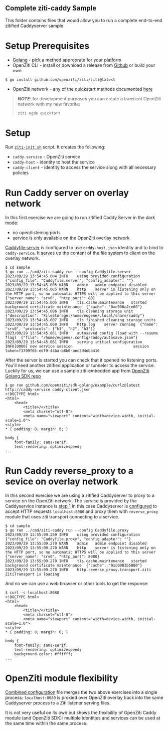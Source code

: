 Complete ziti-caddy Sample
-----

This folder contains files that would allow you to run a 
complete end-to-end zitified Caddyserver sample.

# Setup Prerequisites 
* [Golang](https://go.dev/doc/install) - pick a method approprate for your platform
* OpenZiti CLI - install or download a release from [Github](https://github.com/openziti/ziti/releases/latest)
      or build your own
```shell
$ go install github.com/openziti/ziti/ziti@latest
```
* OpenZiti network - any of the quickstart methods documented [here](https://openziti.io/docs/learn/quickstarts/)
> **_NOTE_**: for development purposes you can create a transient OpenZiti network with my new
> favorite:
> ```
> ziti egde quicktart
> ```

# Setup
Run [`ziti-init.sh`](./ziti-init.sh) script. It creates the following:
- `caddy-service` - OpenZiti service
- `caddy-host` - identity to host the service
- `caddy-client` - identity to access the service
along with all necessary policies

# Run Caddy server on overlay network
In this first exercise we are going to run zitified Caddy Server in the dark mode:
- no open/listening ports
- service is only available on the OpenZiti overlay network

[Caddyfile.server](Caddyfile.server) is configured to use `caddy-host.json` identity 
and to bind to `caddy-service`. 
It serves up the content of the file system to client on the overlay network.

```shell
$ cd sample
$ go run ../cmd/ziti-caddy run --config Caddyfile.server
2023/09/29 13:54:45.004	INFO	using provided configuration	{"config_file": "Caddyfile.server", "config_adapter": ""}
2023/09/29 13:54:45.005	WARN	admin	admin endpoint disabled
2023/09/29 13:54:45.005	WARN	http	server is listening only on the HTTP port, so no automatic HTTPS will be applied to this server	{"server_name": "srv0", "http_port": 80}
2023/09/29 13:54:45.005	INFO	tls.cache.maintenance	started background certificate maintenance	{"cache": "0xc000a2ce00"}
2023/09/29 13:54:45.006	INFO	tls	cleaning storage unit	{"description": "FileStorage:/home/eugene/.local/share/caddy"}
2023/09/29 13:54:45.007	INFO	tls	finished cleaning storage units
2023/09/29 13:54:45.060	INFO	http.log	server running	{"name": "srv0", "protocols": ["h1", "h2", "h3"]}
2023/09/29 13:54:45.061	INFO	autosaved config (load with --resume flag)	{"file": "/home/eugene/.config/caddy/autosave.json"}
2023/09/29 13:54:45.061	INFO	serving initial configuration
INFO[0000] new service session                           session token=f3709f65-edf9-43ba-b8b0-aec3d4ebb410

```

After the server is started you can check that it opened no listening ports. 
You'll need another zitified application or tunneler to access the service. 
Luckily for us, we can use a sample ziti-embedded app from [OpenZiti Golang SDK repo](https://github.com/openziti/sdk-golang)

```shell
$ go run github.com/openziti/sdk-golang/example/curlz@latest http://caddy-service caddy-client.json
<!DOCTYPE html>
<html>
	<head>
		<title>/</title>
		<meta charset="utf-8">
		<meta name="viewport" content="width=device-width, initial-scale=1.0">
<style>
* { padding: 0; margin: 0; }

body {
	font-family: sans-serif;
	text-rendering: optimizespeed;
...
```

# Run Caddy reverse_proxy to a sevice on overlay network
In this second exercise we are using a zitified Caddyserver to proxy to a service on the OpenZiti network.
The service is provided by the Caddyservice instance is [step 1](#run-caddy-server-on-overlay-network)
In this case Caddyserver is [configured](./Caddyfile.proxy) to accept HTTP requests `localhost:8080` 
and proxy them with `reverse_proxy` module that uses ziti transport connecting to a service.

```shell
$ cd sample
$ go run ../cmd/ziti-caddy run --config Caddyfile.proxy
2023/09/29 13:55:09.269	INFO	using provided configuration	{"config_file": "Caddyfile.proxy", "config_adapter": ""}
2023/09/29 13:55:09.270	WARN	admin	admin endpoint disabled
2023/09/29 13:55:09.270	WARN	http	server is listening only on the HTTP port, so no automatic HTTPS will be applied to this server	{"server_name": "srv0", "http_port": 8080}
2023/09/29 13:55:09.270	INFO	tls.cache.maintenance	started background certificate maintenance	{"cache": "0xc0003b5880"}
2023/09/29 13:55:09.270	INFO	http.reverse_proxy.transport.ziti	ZitiTransport is loading
```

And no we can use a web browser or other tools to get the response:
```shell
$ curl -s localhost:8080
<!DOCTYPE html>
<html>
	<head>
		<title>/</title>
		<meta charset="utf-8">
		<meta name="viewport" content="width=device-width, initial-scale=1.0">
<style>
* { padding: 0; margin: 0; }

body {
	font-family: sans-serif;
	text-rendering: optimizespeed;
	background-color: #ffffff;
...
```

# OpenZiti module flexibility
[Combined configuration](Caddyfile.combined) file merges the two above exercises into a single process: `localhost:8080` is 
proxied over OpenZiti overlay back into the same Caddyserver process to a Ziti listener serving files.

It is not very useful on its own but shows the flexibility of OpenZiti Caddy module (and OpenZiti SDK):
multiple identities and services can be used at the same time within the same process.


